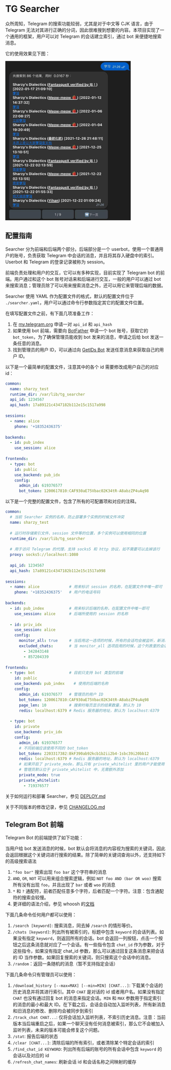 # TG Searcher

众所周知，Telegram 的搜索功能较弱，尤其是对于中文等 CJK 语言，由于 Telegram 无法对其进行正确的分词，因此很难搜到想要的内容。本项目实现了一个通用的框架，用户可以对 Telegram 的会话建立索引，通过 bot 来便捷地搜索消息。

它的使用效果见下图：

<img src="./assets/example.jpg" alt="使用示例" height="500">

## 配置指南

Searcher 分为前端和后端两个部分。后端部分是一个 userbot，使用一个普通用户的账号，负责获取 Telegram 中会话的消息，并且将其存入硬盘中的索引。Userbot 和 Telegram 的登录记录被称为 session。

前端负责处理和用户的交互，它可以有多种实现，目前实现了 Telegram bot 的前端。用户通过和这个 bot 账号对话来和后端进行交互，一般的用户可以通过 bot 来搜索消息；管理员除了可以用来搜索消息之外，还可以用它来管理后端的数据。

Searcher 使用 YAML 作为配置文件的格式，默认的配置文件位于 `./searcher.yaml`，用户可以通过命令行参数指定其它的配置文件位置。

在填写配置文件之前，有下面几项准备工作：

1. 在 [my.telegram.org](https://my.telegram.org) 申请一对 `api_id` 和 `api_hash`
2. 如果使用 bot 前端，需要向 [BotFather](https://t.me/BotFather) 申请一个 bot 账号，获取它的 `bot_token`，为了确保管理员能收到 bot 发来的消息，申请之后给 bot 发送一条任意的消息。
3. 找到管理员的用户 ID，可以通过向 [GetIDs Bot](https://t.me/getidsbot) 发送任意消息来获取自己的用户 ID。

以下是一个最简单的配置文件，注意其中的各个 id 需要修改成用户自己的对应 id：

```yaml
common:
  name: sharzy_test
  runtime_dir: /var/lib/tg_searcher
  api_id: 1234567
  api_hash: 17a89121c4347182b112e15c1517a998

sessions:
  - name: alice
    phone: '+18352436375'

backends:
  - id: pub_index
    use_session: alice

frontends:
  - type: bot
    id: public
    use_backend: pub_idx
    config:
      admin_id: 619376577
      bot_token: 1200617810:CAF930aE75Vbac02K34tR-A8abzZP4uAq98
```

以下是一个完整的配置文件，包含了所有的可配置项和对应的注释。

```yaml
common:
  # 当前 Searcher 实例的名称，防止部署多个实例的时候文件冲突
  name: sharzy_test

  # 运行时存储索引文件、session 文件等的位置，多个实例可以使用相同的位置
  runtime_dir: /var/lib/tg_searcher

  # 用于访问 Telegram 的代理，支持 socks5 和 http 协议，如不需要可以去掉该行
  proxy: socks5://localhost:1080

  api_id: 1234567
  api_hash: 17a89121c4347182b112e15c1517a998

sessions:
  - name: alice             # 用来标识 session 的名称，在配置文件中唯一即可
    phone: '+18352436375'   # 用户的电话号码

backends:
  - id: pub_index           # 用来标识后端的名称，在配置文件中唯一即可
    use_session: alice      # 后端所使用的 session 的名称

  - id: priv_idx
    use_session: alice
    config:
      monitor_all: true     # 当启用这一选项的时候，所有的会话均会被监听，新消息全部会被加入索引
      excluded_chats:       # 当 monitor_all 选项启用的时候，这个列表里的会话不会被监听
        - 342843148
        - 857204339

frontends:
  - type: bot               # 目前只支持 bot 类型的前端
    id: public
    use_backend: pub_index    # 使用的后端的名称
    config:
      admin_id: 619376577   # 管理员的用户 ID
      bot_token: 1200617810:CAF930aE75Vbac02K34tR-A8abzZP4uAq98
      page_len: 10          # 搜索时每页显示的结果数量，默认为 10
      redis: localhost:6379 # Redis 服务器的地址，默认为 localhost:6379

  - type: bot
    id: private
    use_backend: priv_idx
    config:
      admin_id: 619376577
      # 不同前端应该使用不同的 bot_token
      bot_token: 2203317382:BkF390ab92kcb1b2ii2b4-1sbc39i20bb12
      redis: localhost:6379 # Redis 服务器的地址，默认为 localhost:6379
      # 如果开启了 private_mode，那么只有 private_whitelist 里的用户才能使用 bot
      # 管理员默认位于 private_whitelist 中，无需额外添加
      private_mode: true
      private_whitelist:
        - 719376577
```

关于如何运行和部署 Searcher，参见 [DEPLOY.md](./DEPLOY.md)

关于不同版本的修改记录，参见 [CHANGELOG.md](./CHANGELOG.md)

## Telegram Bot 前端

Telegram Bot 的前端提供了如下功能：

当用户给 bot 发送消息的时候，bot 默认会将消息的内容视为搜索的关键词，因此会返回根据这个关键词进行搜索的结果。除了简单的关键词查询以外，还支持如下的高级搜索语法

1. `"foo bar"` 搜索出现 `foo bar` 这个字符串的消息
2. `AND`, `OR`, `NOT` 可以用来组合搜索逻辑，例如 `NOT foo AND (bar OR woo)` 搜索所有没有出现 `foo`，并且出现了 `bar` 或者 `woo` 的消息
3. `*` 和 `?` 通配符，前者匹配任意多个字符，后者匹配一个字符。注意：包含通配符的搜索会较慢。
4. 更详细的语法介绍，参见 whoosh 的[文档](https://whoosh.readthedocs.io/en/latest/querylang.html)

下面几条命令任何用户都可以使用：

1. `/search [keyword]`: 搜索消息，同去掉 `/search` 的情形等价。
2. `/chats [keyword]`: 列出所有被索引的，标题中包含 `keyword` 的会话列表。如果没有指定 `keyword`，则返回所有的会话。bot 会返回一列按钮，点击一个按钮之后这条消息就对应了一个会话。有一些指令包含 `chat_id` 作为参数，对于这些指令，如果没有指定 chat_id 参数，那么可以通过回复这条消息来把会话的 ID 当作参数。如果回复搜索的关键词，则只搜索这个会话中的消息。
3. `/random`：返回一条随机的消息（暂不支持指定会话）

下面几条命令只有管理员可以使用：

1. `/download_history [--max=MAX] [--min=MIN] [CHAT...]`: 下载某个会话的历史消息并将其进行索引。其中 `CHAT` 是对话的 id 或者用户名。如果没有指定 `CHAT` 也没有通过回复 bot 的消息来指定会话。`MIN` 和 `MAX` 参数用于指定索引的消息的最小和最大 ID。在下载之后，会话会自动加入监听列表，所有新消息和旧消息的修改、删除均会被同步到索引
2. `/track_chat CHAT...`: 仅将会话加入监听列表，不索引历史消息。注意：当前版本当后端重启之后，如果一个聊天没有任何消息被索引，那么它不会被加入监听列表，未来的版本可能会修复这个问题。
3. `/stat`: 报告后端的状态
4. `/clear [CHAT...]`: 清除后端的所有索引，或者清除某个特定会话的索引
5. `/find_chat_id KEYWORD`: 列出所有后端的账号的所有会话中包含 `keyword` 的会话以及对应的 id
6. `/refresh_chat_names`: 刷新会话 id 和会话名称之间映射的缓存
